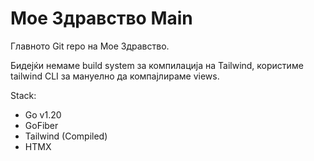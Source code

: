 # Мое Здравство Main

Главното Git repo на Мое Здравство.

Бидејќи немаме build system за компилација на Tailwind, користиме tailwind CLI за мануелно да компајлираме views.

Stack:
- Go v1.20
- GoFiber
- Tailwind (Compiled)
- HTMX
